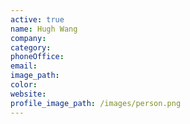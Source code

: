 ```yaml
---
active: true
name: Hugh Wang
company:
category:
phoneOffice:
email:
image_path:
color:
website:
profile_image_path: /images/person.png
---
```

